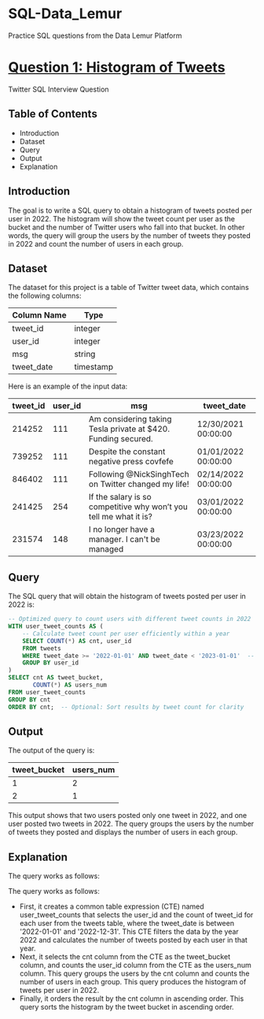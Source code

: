# SQL-Data_Lemur
Practice SQL questions from the Data Lemur Platform

# [Question 1: Histogram of Tweets](https://datalemur.com/questions/sql-histogram-tweets)
Twitter SQL Interview Question

## Table of Contents
* Introduction
* Dataset
* Query
* Output
* Explanation

## Introduction
The goal is to write a SQL query to obtain a histogram of tweets posted per user in 2022. The histogram will show the tweet count per user as the bucket and the number of Twitter users who fall into that bucket. In other words, the query will group the users by the number of tweets they posted in 2022 and count the number of users in each group.

## Dataset
The dataset for this project is a table of Twitter tweet data, which contains the following columns:

| Column Name | Type |
| --- | --- |
| tweet_id | integer |
| user_id | integer |
| msg | string |
| tweet_date | timestamp |

Here is an example of the input data:

| tweet_id | user_id | msg | tweet_date |
| --- | --- | --- | --- |
| 214252 | 111 | Am considering taking Tesla private at $420. Funding secured. | 12/30/2021 00:00:00 |
| 739252 | 111 | Despite the constant negative press covfefe | 01/01/2022 00:00:00 |
| 846402 | 111 | Following @NickSinghTech on Twitter changed my life! | 02/14/2022 00:00:00 |
| 241425 | 254 | If the salary is so competitive why won’t you tell me what it is? | 03/01/2022 00:00:00 |
| 231574 | 148 | I no longer have a manager. I can't be managed | 03/23/2022 00:00:00 |

## Query
The SQL query that will obtain the histogram of tweets posted per user in 2022 is:

```SQL
-- Optimized query to count users with different tweet counts in 2022
WITH user_tweet_counts AS (
    -- Calculate tweet count per user efficiently within a year
    SELECT COUNT(*) AS cnt, user_id
    FROM tweets
    WHERE tweet_date >= '2022-01-01' AND tweet_date < '2023-01-01'  -- Use range condition for better performance
    GROUP BY user_id
)
SELECT cnt AS tweet_bucket,
       COUNT(*) AS users_num
FROM user_tweet_counts
GROUP BY cnt
ORDER BY cnt;  -- Optional: Sort results by tweet count for clarity
 ```

## Output
The output of the query is:

| tweet_bucket | users_num |
| --- | --- |
| 1 | 2 |
| 2 | 1 |

This output shows that two users posted only one tweet in 2022, and one user posted two tweets in 2022. The query groups the users by the number of tweets they posted and displays the number of users in each group.


## Explanation
The query works as follows:

The query works as follows:

* First, it creates a common table expression (CTE) named user_tweet_counts that selects the user_id and the count of tweet_id for each user from the tweets table, where the tweet_date is between '2022-01-01' and '2022-12-31'. This CTE filters the data by the year 2022 and calculates the number of tweets posted by each user in that year.
* Next, it selects the cnt column from the CTE as the tweet_bucket column, and counts the user_id column from the CTE as the users_num column. This query groups the users by the cnt column and counts the number of users in each group. This query produces the histogram of tweets per user in 2022.
* Finally, it orders the result by the cnt column in ascending order. This query sorts the histogram by the tweet bucket in ascending order.


